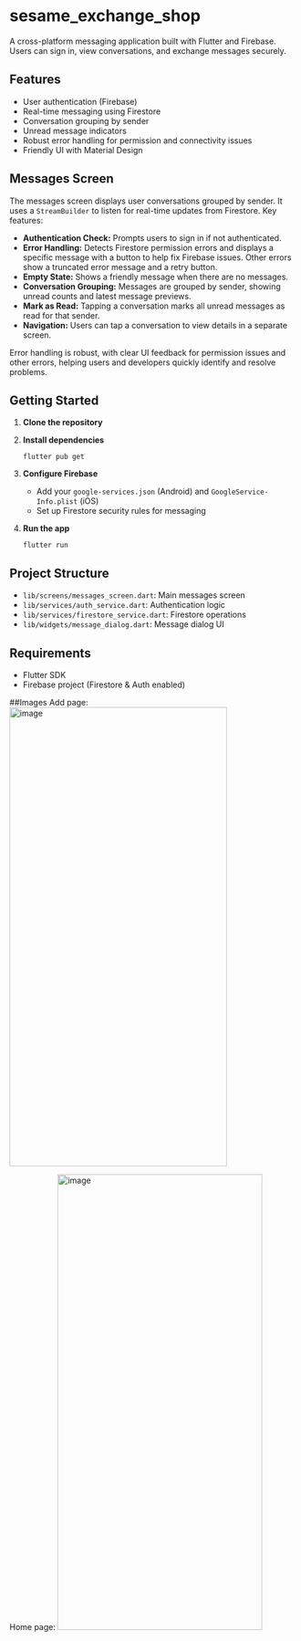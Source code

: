 # sesame_exchange_shop

A cross-platform messaging application built with Flutter and Firebase. Users can sign in, view conversations, and exchange messages securely.

## Features

- User authentication (Firebase)
- Real-time messaging using Firestore
- Conversation grouping by sender
- Unread message indicators
- Robust error handling for permission and connectivity issues
- Friendly UI with Material Design

## Messages Screen

The messages screen displays user conversations grouped by sender. It uses a `StreamBuilder` to listen for real-time updates from Firestore. Key features:

- **Authentication Check:** Prompts users to sign in if not authenticated.
- **Error Handling:** Detects Firestore permission errors and displays a specific message with a button to help fix Firebase issues. Other errors show a truncated error message and a retry button.
- **Empty State:** Shows a friendly message when there are no messages.
- **Conversation Grouping:** Messages are grouped by sender, showing unread counts and latest message previews.
- **Mark as Read:** Tapping a conversation marks all unread messages as read for that sender.
- **Navigation:** Users can tap a conversation to view details in a separate screen.

Error handling is robust, with clear UI feedback for permission issues and other errors, helping users and developers quickly identify and resolve problems.

## Getting Started

1. **Clone the repository**
2. **Install dependencies**
   ```
   flutter pub get
   ```
3. **Configure Firebase**
   - Add your `google-services.json` (Android) and `GoogleService-Info.plist` (iOS)
   - Set up Firestore security rules for messaging

4. **Run the app**
   ```
   flutter run
   ```

## Project Structure

- `lib/screens/messages_screen.dart`: Main messages screen
- `lib/services/auth_service.dart`: Authentication logic
- `lib/services/firestore_service.dart`: Firestore operations
- `lib/widgets/message_dialog.dart`: Message dialog UI

## Requirements

- Flutter SDK
- Firebase project (Firestore & Auth enabled)

##Images
Add page:
<img width="381" height="805" alt="image" src="https://github.com/user-attachments/assets/e55eb6dd-e5b0-4c83-8ddd-66750c8c74a1" />

Home page:
<img width="359" height="799" alt="image" src="https://github.com/user-attachments/assets/d8ac733c-8568-459b-a5c3-c66cc482bd94" />



